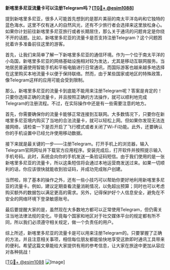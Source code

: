 **新喀里多尼亚流量卡可以注册Telegram吗？[[TG💪+ @esim1088](https://t.me/s/esim1088)]**

提到新喀里多尼亚，很多人可能首先想到的是那片美丽的南太平洋岛屿和它独特的蓝色海水。这里不仅有迷人的自然风光，还有不少旅行者会选择来这里放松身心。如果你计划前往新喀里多尼亚旅行或者长期居住，那么关于通讯的问题肯定是你绕不开的话题。比如，新喀里多尼亚的流量卡是否支持注册Telegram？这个问题困扰着许多准备前往这里的游客。

首先，让我们来简单了解一下新喀里多尼亚的通信环境。作为一个位于南太平洋的小岛国，新喀里多尼亚的网络基础设施相对较为发达，尤其是移动互联网服务。当地居民普遍使用智能手机和平板电脑进行日常通讯，而国际游客也越来越多地选择在这里购买本地流量卡以便于保持联络。然而，由于某些国家或地区的特殊政策，像Telegram这样的应用可能会受到限制。

那么，新喀里多尼亚的流量卡到底能不能用来注册Telegram呢？答案是肯定的！只要你选择正确的流量卡，并且按照正确的方法操作，就可以顺利地完成Telegram的注册流程。不过，在实际操作中还是有一些需要注意的地方。

首先，你需要确保你的流量卡能够正常连接到互联网。大多数情况下，只要你在新喀里多尼亚境内购买了当地的合法流量卡，就可以轻松上网。但如果你发现无法连接网络，请检查一下是否开启了飞行模式或者关闭了Wi-Fi功能。此外，还要确认你的手机设置中已经允许使用移动数据。

接下来就是最关键的一步——注册Telegram。打开手机上的浏览器，输入Telegram官网网址并下载官方应用程序。安装完成后，打开软件并按照提示输入手机号码。此时，系统会向你的手机发送一条验证码短信。由于我们使用的是一张新喀里多尼亚的流量卡，所以这条短信将会通过本地运营商发送过来。如果一切顺利的话，你应该很快就能收到验证码，并成功完成账户创建。

当然啦，除了基本的操作之外，还有一些小技巧可以帮助你更好地利用新喀里多尼亚的流量卡。例如，建议定期查看流量消耗情况，以免超出预算；同时也可以考虑购买额外的数据包以满足更高的需求。另外，记得保护好个人信息安全，避免在不安全的网络环境下登录敏感账号。

最后要提醒大家的是，虽然现在大多数地方都可以正常使用Telegram，但仍需关注当地法律法规的变化。毕竟每个国家和地区对于社交媒体平台的规定都有所不同，所以我们必须遵守相关规定，做一个负责任的用户。

综上所述，新喀里多尼亚的流量卡是可以用来注册Telegram的。只要掌握了正确的方法，并且注意相关事项，相信每位朋友都能愉快地享受这款即时通讯工具带来的便利。希望这篇文章能给大家提供有用的参考信息，让大家在旅途中更加从容应对各种挑战！

[[TG💪+ @esim1088](https://t.me/s/esim1088) ![Image](https://i.postimg.cc/4NQfJmqS/Snipaste-2025-05-13-00-14-12.png)]